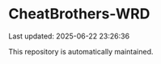 # CheatBrothers-WRD

Last updated: 2025-06-22 23:26:36

This repository is automatically maintained.
